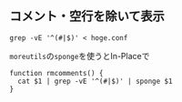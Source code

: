 ## コメント・空行を除いて表示

```
grep -vE '^(#|$)' < hoge.conf
```

`moreutils`の`sponge`を使うとIn-Placeで

```
function rmcomments() {
  cat $1 | grep -vE '^(#|$)' | sponge $1
}
```
